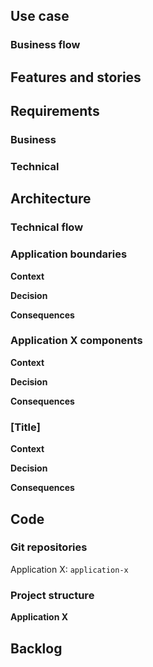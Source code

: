 ## Use case

### Business flow

## Features and stories

## Requirements

### Business

### Technical

## Architecture

### Technical flow

### Application boundaries
**Context**

**Decision**

**Consequences**

### Application X components
**Context**

**Decision**

**Consequences**

### [Title]
**Context**

**Decision**

**Consequences**

## Code

### Git repositories
Application X: `application-x`

### Project structure
**Application X**

## Backlog
